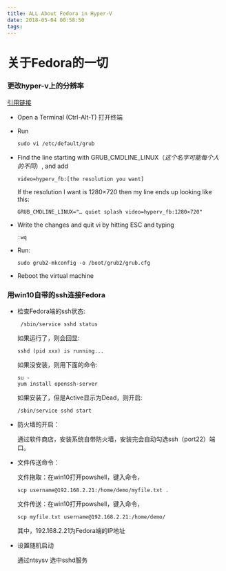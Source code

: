 ```yaml
---
title: ALL About Fedora in Hyper-V
date: 2018-05-04 00:58:50
tags:
---
```



# 关于Fedora的一切



### 更改hyper-v上的分辨率

[引用链接](https://stackoverflow.com/questions/18172319/windows-8-fedora-19-os-hyper-v-virtual-machine)

- Open a Terminal (Ctrl-Alt-T) 打开终端

- Run

  ```
  sudo vi /etc/default/grub
  ```

- Find the line starting with GRUB_CMDLINE_LINUX（*这个名字可能每个人的不同*）, and add

  ```
  video=hyperv_fb:[the resolution you want]
  ```

  If the resolution I want is 1280×720 then my line ends up looking like this:

  ```
  GRUB_CMDLINE_LINUX="… quiet splash video=hyperv_fb:1280×720"
  ```

- Write the changes and quit vi by hitting ESC and typing

  ```
  :wq
  ```

- Run:

  ```
  sudo grub2-mkconfig -o /boot/grub2/grub.cfg
  ```

- Reboot the virtual machine






### 用win10自带的ssh连接Fedora

- 检查Fedora端的ssh状态:

  ```
   /sbin/service sshd status
  ```

   如果运行了，则会回显:

   ```
   sshd (pid xxx) is running...
   ```

  如果没安装，则用下面的命令:

  ```
  su -
  yum install openssh-server
  ```

  如果安装了，但是Active显示为Dead，则开启:

  ```
  /sbin/service sshd start
  ```

- 防火墙的开启：

  通过软件商店，安装系统自带防火墙，安装完会自动勾选ssh（port22）端口。


- 文件传送命令：

  文件拖取：在win10打开powshell，键入命令，
  ```
  scp username@192.168.2.21:/home/demo/myfile.txt .
  ```

  文件传送：在win10打开powshell，键入命令，

  ```
  scp myfile.txt username@192.168.2.21:/home/demo/ 
  ```

  其中，192.168.2.21为Fedora端的IP地址

  

- 设置随机启动

  通过ntsysv 选中sshd服务
